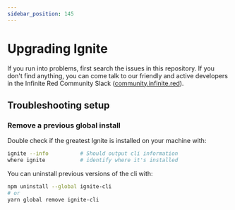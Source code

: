 ```yaml
---
sidebar_position: 145
---
```


# Upgrading Ignite

If you run into problems, first search the issues in this repository. If you don't find anything, you can come talk to our friendly and active developers in the Infinite Red Community Slack ([community.infinite.red](http://community.infinite.red)).

## Troubleshooting setup

### Remove a previous global install

Double check if the greatest Ignite is installed on your machine with:

```bash
ignite --info          # Should output cli information
where ignite           # identify where it's installed
```

You can uninstall previous versions of the cli with:

```bash
npm uninstall --global ignite-cli
# or
yarn global remove ignite-cli
```
